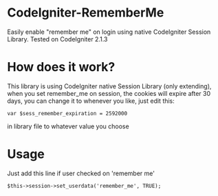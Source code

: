 CodeIgniter-RememberMe
======================

Easily enable "remember me" on login using native CodeIgniter Session Library. Tested on CodeIgniter 2.1.3

How does it work?
======================

This library is using CodeIgniter native Session Library (only extending), when you set remember_me on session, the cookies will expire after 30 days, 
you can change it to whenever you like, just edit this:

	var $sess_remember_expiration = 2592000

in library file to whatever value you choose

Usage
======================

Just add this line if user checked on 'remember me'
	
	$this->session->set_userdata('remember_me', TRUE);